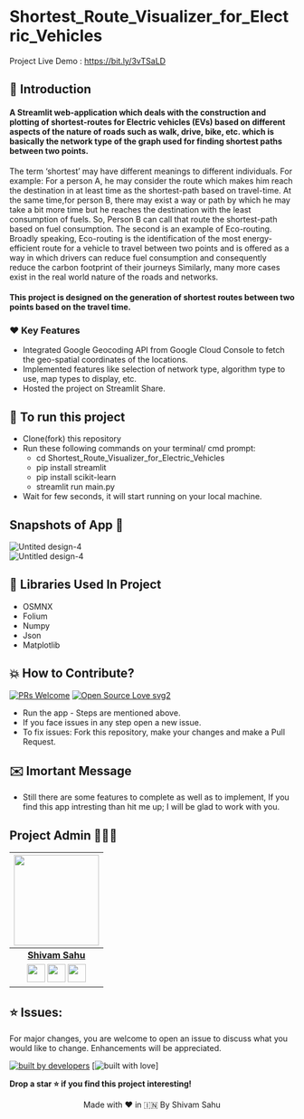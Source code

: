 # Shortest_Route_Visualizer_for_Electric_Vehicles

Project Live Demo : https://bit.ly/3vTSaLD

## 📌 Introduction

<h4> A Streamlit web-application which deals with the construction and plotting of shortest-routes
for Electric vehicles (EVs) based on different aspects of the nature of
roads such as walk, drive, bike, etc. which is basically the network type of
the graph used for finding shortest paths between two points. </h4>

The term ‘shortest’ may have different meanings to different individuals.
For example: For a person A, he may consider the route which makes him
reach the destination in at least time as the shortest-path based on
travel-time. At the same time,for person B, there may exist a way or path by
which he may take a bit more time but he reaches the destination with the
least consumption of fuels. So, Person B can call that route the shortest-path
based on fuel consumption. The second is an example of Eco-routing.
Broadly speaking, Eco-routing is the identification of the most
energy-efficient route for a vehicle to travel between two points and is
offered as a way in which drivers can reduce fuel consumption and
consequently reduce the carbon footprint of their journeys
Similarly, many more cases exist in the real world nature of the
roads and networks.

<h4>
This project is designed on the generation of shortest routes between
two points based on the travel time. </h4>

<h3>❤️ Key Features </h3>

- Integrated Google Geocoding API from Google Cloud Console to fetch the geo-spatial coordinates of the locations.
- Implemented features like selection of network type, algorithm type to use, map types to display, etc.
- Hosted the project on Streamlit Share.



## 📲 To run this project

- Clone(fork) this repository
- Run these following commands on your terminal/ cmd prompt:
  - cd Shortest_Route_Visualizer_for_Electric_Vehicles
  - pip install streamlit
  - pip install scikit-learn
  - streamlit run main.py
- Wait for few seconds, it will start running on your local machine.

## Snapshots of App 📸

![Untited design-4](https://github.com/supershivam13/Shortest_Route_Visualizer_for_Electric_Vehicles/blob/main/assets/Snapshot%201.jpeg)
<br>
![Untitled design-4](https://github.com/supershivam13/Shortest_Route_Visualizer_for_Electric_Vehicles/blob/main/assets/Snapshot%204.jpeg)

## 📒 Libraries Used In Project

* OSMNX <br>
* Folium
* Numpy
* Json
* Matplotlib



## 💥 How to Contribute?
[![PRs Welcome](https://img.shields.io/badge/PRs-welcome-brightgreen.svg?style=flat-square)](http://makeapullrequest.com)
[![Open Source Love svg2](https://badges.frapsoft.com/os/v2/open-source.svg?v=103)](https://github.com/ellerbrock/open-source-badges/)

* Run the app - Steps are mentioned above.
* If you face issues in any step open a new issue.
* To fix issues: Fork this repository, make your changes and make a Pull Request. 

## ✉️ Imortant Message

* Still there are some features to complete as well as to implement, If you find this app intresting than hit me up; I will be
glad to work with you.


## Project Admin 👨🏻‍💻

|                                                                                         <a href="https://shivamsahu.netlify.app/"><img src="https://github.com/supershivam13/Shortest_Route_Visualizer_for_Electric_Vehicles/blob/main/assets/shivam.png" width=150px height=160px /></a>                                                                                         |
| :------------------------------------------------------------------------------------------------------------------------------------------------------------------------------------------------------------------------------------------------------------------------------------------------------------------------------------------: |
|                                                                                                                                        **[Shivam Sahu](https://shivamsahu.netlify.app/)**                                                                                                                                        |
| <a href="https://www.instagram.com/superb_shivam13/"><img src="https://user-images.githubusercontent.com/56252259/114969025-24d22680-9e95-11eb-848d-b20e73269c4c.png" width="32px" height="32px"></a> <a href="https://twitter.com/ShivamS87093943"><img src="https://user-images.githubusercontent.com/56252259/114967867-d6bc2380-9e92-11eb-8f89-c437f39a45de.png" width="32px" height="32px"></a>  <a href="https://www.linkedin.com/in/shivam-sahu-503/"><img src="https://user-images.githubusercontent.com/56252259/114967871-d7ed5080-9e92-11eb-8781-cd7cf9bb52db.png" width="32px" height="32px"></a> |


## ⭐ Issues:
For major changes, you are welcome to open an issue to discuss what you would like to change. Enhancements will be appreciated.



<p align = "center">
  
<a href="#"><img src="http://ForTheBadge.com/images/badges/built-by-developers.svg" alt="built by developers"></a>
[![built with love](https://forthebadge.com/images/badges/built-with-love.svg)]

</p>

**Drop a star ⭐ if you find this project interesting!**

<p align="center" width="100%">
   Made with ❤️ in 🇮🇳 By Shivam Sahu   
</p>

